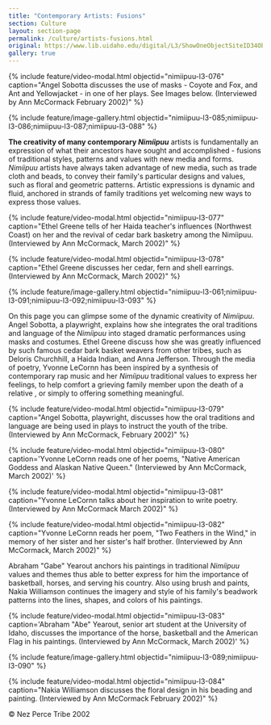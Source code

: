 ```yaml
---
title: "Contemporary Artists: Fusions"
section: Culture
layout: section-page
permalink: /culture/artists-fusions.html
original: https://www.lib.uidaho.edu/digital/L3/ShowOneObjectSiteID34ObjectID347.html
gallery: true
---
```


{% include feature/video-modal.html objectid="nimiipuu-l3-076" caption="Angel Sobotta discusses the use of masks - Coyote and Fox, and Ant and Yellowjacket - in one of her plays. See Images below. (Interviewed by Ann McCormack February 2002)" %}

{% include feature/image-gallery.html objectid="nimiipuu-l3-085;nimiipuu-l3-086;nimiipuu-l3-087;nimiipuu-l3-088" %}

**The creativity of many contemporary _Nimíipuu_** artists is fundamentally an expression of what their ancestors have sought and accomplished - fusions of traditional styles, patterns and values with new media and forms. _Nimíipuu_ artists have always taken advantage of new media, such as trade cloth and beads, to convey their family's particular designs and values, such as floral and geometric patterns. Artistic expressions is dynamic and fluid, anchored in strands of family traditions yet welcoming new ways to express those values.

{% include feature/video-modal.html objectid="nimiipuu-l3-077" caption="Ethel Greene tells of her Haida teacher's influences (Northwest Coast) on her and the revival of cedar bark basketry among the Nimíipuu. (Interviewed by Ann McCormack, March 2002)" %}

{% include feature/video-modal.html objectid="nimiipuu-l3-078" caption="Ethel Greene discusses her cedar, fern and shell earrings. (Interviewed by Ann McCormack, March 2002)" %}

{% include feature/image-gallery.html objectid="nimiipuu-l3-061;nimiipuu-l3-091;nimiipuu-l3-092;nimiipuu-l3-093" %}

On this page you can glimpse some of the dynamic creativity of _Nimíipuu_. Angel Sobotta, a playwright, explains how she integrates the oral traditions and language of the _Nimíipuu_ into staged dramatic performances using masks and costumes. Ethel Greene discuss how she was greatly influenced by such famous cedar bark basket weavers from other tribes, such as Deloris Churchhill, a Haida Indian, and Anna Jefferson. Through the media of poetry, Yvonne LeCornn has been inspired by a synthesis of contemporary rap music and her _Nimíipuu_ traditional values to express her feelings, to help comfort a grieving family member upon the death of a relative , or simply to offering something meaningful.

{% include feature/video-modal.html objectid="nimiipuu-l3-079" caption="Angel Sobotta, playwright, discusses how the oral traditions and language are being used in plays to instruct the youth of the tribe. (Interviewed by Ann McCormack, February 2002)" %}

{% include feature/video-modal.html objectid="nimiipuu-l3-080" caption='Yvonne LeCornn reads one of her poems, "Native American Goddess and Alaskan Native Queen." (Interviewed by Ann McCormack, March 2002)' %}

{% include feature/video-modal.html objectid="nimiipuu-l3-081" caption="Yvonne LeCornn talks about her inspiration to write poetry. (Interviewed by Ann McCormack March 2002)" %}

{% include feature/video-modal.html objectid="nimiipuu-l3-082" caption="Yvonne LeCornn reads her poem, \"Two Feathers in the Wind,\" in memory of her sister and her sister's half brother. (Interviewed by Ann McCormack, March 2002)" %}

Abraham "Gabe" Yearout anchors his paintings in traditional _Nimíipuu_ values and themes thus able to better express for him the importance of basketball, horses, and serving his country. Also using brush and paints, Nakia Williamson continues the imagery and style of his family's beadwork patterns into the lines, shapes, and colors of his paintings.

{% include feature/video-modal.html objectid="nimiipuu-l3-083" caption='Abraham "Abe" Yearout, senior art student at the University of Idaho, discusses the importance of the horse, basketball and the American Flag in his paintings. (Interviewed by Ann McCormack, March 2002)' %}

{% include feature/image-gallery.html objectid="nimiipuu-l3-089;nimiipuu-l3-090" %}

{% include feature/video-modal.html objectid="nimiipuu-l3-084" caption="Nakia Williamson discusses the floral design in his beading and painting. (Interviewed by Ann McCormack February 2002)" %}

© Nez Perce Tribe 2002
